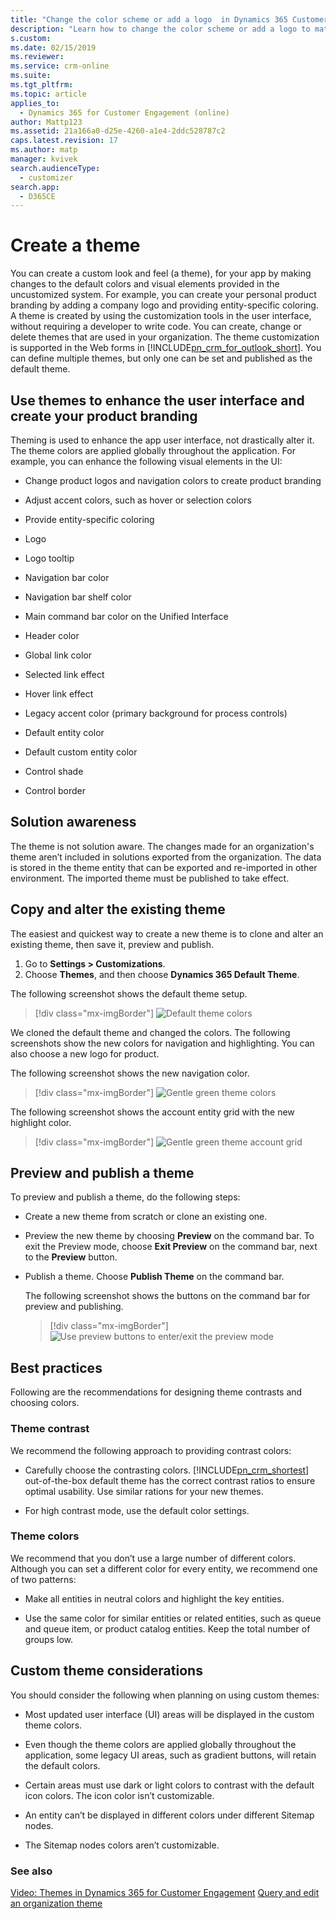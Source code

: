 ```yaml
---
title: "Change the color scheme or add a logo  in Dynamics 365 Customer Engagement (on-premises) | MicrosoftDocs"
description: "Learn how to change the color scheme or add a logo to match your organization’s brand"
s.custom: 
ms.date: 02/15/2019
ms.reviewer: 
ms.service: crm-online
ms.suite: 
ms.tgt_pltfrm: 
ms.topic: article
applies_to: 
  - Dynamics 365 for Customer Engagement (online)
author: Mattp123
ms.assetid: 21a166a0-d25e-4260-a1e4-2ddc528787c2
caps.latest.revision: 17
ms.author: matp
manager: kvivek
search.audienceType: 
  - customizer
search.app: 
  - D365CE
---
```

# Create a theme



You can create a custom look and feel (a theme), for your app by making changes to the default colors and visual elements provided in the uncustomized system. For example, you can create your personal product branding by adding a company logo and providing entity-specific coloring. A theme is created by using the customization tools in the user interface, without requiring a developer to write code. You can create, change or delete themes that are used in your organization. The theme customization is supported in the Web forms in [!INCLUDE[pn_crm_for_outlook_short](../includes/pn-crm-for-outlook-short.md)]. You can define multiple themes, but only one can be set and published as the default theme.  
  
<a name="UseThemes"></a>   
## Use themes to enhance the user interface and create your product branding  
 Theming is used to enhance the app user interface, not drastically alter it. The theme colors are applied globally throughout the application. For example, you can enhance the following visual elements in the UI:  
  
-   Change product logos and navigation colors to create product branding  
  
-   Adjust accent colors, such as hover or selection colors  
  
-   Provide entity-specific coloring  
    
-   Logo  
  
-   Logo tooltip  
  
-   Navigation bar color  
  
-   Navigation bar shelf color

-   Main command bar color on the Unified Interface
  
-   Header color  
  
-   Global link color  
  
-   Selected link effect  
  
-   Hover link effect  
  
-   Legacy accent color (primary background for process controls) 
  
-   Default entity color  
  
-   Default custom entity color  
  
-   Control shade  
  
-   Control border  
  
<a name="Solution"></a>   
## Solution awareness  
 The theme is not solution aware. The changes made for an organization's theme aren’t included in  solutions exported from the organization. The data is stored in the theme entity that can be exported and re-imported in other environment. The imported theme must be published to take effect.  
  
<a name="CloneAlter"></a>   
## Copy and alter the existing theme  
 The easiest and quickest way to create a new theme is to clone and alter an existing theme, then save it, preview and publish. 
 
1. Go to **Settings > Customizations**. 
2. Choose **Themes**, and then choose **Dynamics 365 Default Theme**. 

The following screenshot shows the default theme setup.  
  
 > [!div class="mx-imgBorder"] 
 > ![](media/cust1-themes-default-theme.png  "Default theme colors")
   
 We cloned the default theme and changed the colors. The following screenshots show the new colors for navigation and highlighting. You can also choose a new logo for product.  
  
 The following screenshot shows the new navigation color.  
 
> [!div class="mx-imgBorder"] 
> ![](../customize/media/theme-gentle-green.png  "Gentle green theme colors") 
  
 The following screenshot shows the account entity grid with the new highlight color.  
 
> [!div class="mx-imgBorder"] 
> ![](../customize/media/themes-gentle-green-account-grid.png  "Gentle green theme account grid")
   
<a name="Publish"></a>   
## Preview and publish a theme  
 To preview and publish a theme, do the following steps:  
  
- Create a new theme from scratch or clone an existing one.  
  
- Preview the new theme by choosing **Preview** on the command bar. To exit the Preview mode, choose **Exit Preview** on the command bar, next to the **Preview** button.  
  
- Publish a theme. Choose **Publish Theme** on the command bar.  
  
  The following screenshot shows the buttons on the command bar for preview and publishing.  
  
  > [!div class="mx-imgBorder"] 
  > ![](../customize/media/themes-preview-buttons.PNG  "Use preview buttons to enter/exit the preview mode")

  <a name="BestPracticies"></a>   
## Best practices  
 Following are the recommendations for designing theme contrasts and choosing colors.  
  
### Theme contrast  
 We recommend the following approach to providing contrast colors:  
  
- Carefully choose the contrasting colors. [!INCLUDE[pn_crm_shortest](../includes/pn-crm-shortest.md)] out-of-the-box default theme has the correct contrast ratios to ensure optimal usability. Use similar rations for your new themes.  
  
- For high contrast mode, use the default color settings.  
  
### Theme colors  
 We recommend that you don’t use a large number of different colors. Although you can set a different color for every entity, we recommend one of two patterns:  
  
-   Make all entities in neutral colors and highlight the key entities.  
  
-   Use the same color for similar entities or related entities, such as queue and queue item, or product catalog entities. Keep the total number of groups low.  
  
<a name="Considerations"></a>   
## Custom theme considerations  
 You should consider the following when planning on using custom themes:  
  
-   Most updated user interface (UI) areas will be displayed in the custom theme colors.  
  
-   Even though the theme colors are applied globally throughout the application, some legacy UI areas, such as gradient buttons, will retain the default colors.  
  
-   Certain areas must use dark or light colors to contrast with the default icon colors. The icon color isn’t customizable.  
  
-   An entity can’t be displayed in different colors under different Sitemap nodes.  
  
-   The Sitemap nodes colors aren’t customizable.  
  
### See also  
         
 [Video: Themes in Dynamics 365 for Customer Engagement](http://go.microsoft.com/fwlink/p/?LinkId=529568)
 [Query and edit an organization theme](../developer/customize-dev/query-and-edit-an-organization-theme.md)

